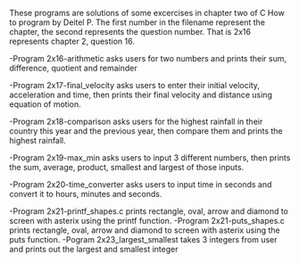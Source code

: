 These programs are solutions of some excercises in chapter two of C How to program by Deitel P. The first number in the filename represent the chapter, the second represents the question number. That is 2x16 represents chapter 2, question 16.

-Program 2x16-arithmetic asks users for two numbers and prints their sum, difference, quotient and remainder

-Program 2x17-final_velocity asks users to enter their initial velocity, acceleration and time, then prints their final velocity and distance using equation of motion.

-Program 2x18-comparison asks users for the highest rainfall in their country this year and the previous year, then compare them and prints the highest rainfall.

-Program 2x19-max_min asks users to input 3 different numbers, then prints the sum, average, product, smallest and largest of those inputs.

-Program 2x20-time_converter asks users to input time in seconds and convert it to hours, minutes and seconds.

-Program 2x21-printf_shapes.c prints rectangle, oval, arrow and diamond to screen with asterix using the printf function.
-Program 2x21-puts_shapes.c prints rectangle, oval, arrow and diamond to screen with asterix using the puts function.
-Pogram 2x23_largest_smallest takes 3 integers from user and prints out the largest and smallest integer

